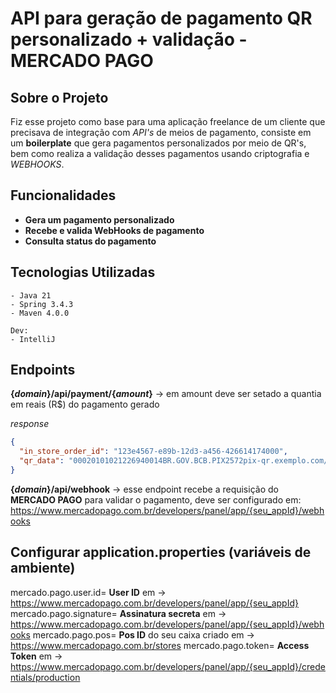 # API para geração de pagamento QR personalizado + validação - MERCADO PAGO

## Sobre o Projeto
Fiz esse projeto como base para uma aplicação freelance de um cliente que precisava de integração com *API's* de meios de pagamento,
consiste em um **boilerplate** que gera pagamentos personalizados por meio de QR's, bem como realiza a validação desses pagamentos usando criptografia e
*WEBHOOKS*.

## Funcionalidades
- **Gera um pagamento personalizado**
- **Recebe e valida WebHooks de pagamento**
- **Consulta status do pagamento**

## Tecnologias Utilizadas

```
- Java 21
- Spring 3.4.3
- Maven 4.0.0 

Dev:
- IntelliJ
```

## Endpoints

**{*domain*}/api/payment/{*amount*}** -> em amount deve ser setado a quantia em reais (R$) do pagamento gerado

*response*
```json
{
  "in_store_order_id": "123e4567-e89b-12d3-a456-426614174000",
  "qr_data": "00020101021226940014BR.GOV.BCB.PIX2572pix-qr.exemplo.com/instore/o/v2/123e4567-e89b-12d3-a456-4266141740005204000053039865802BR5912LojaExemplo6009RIO CLARO62070503***6304A1B2"
}
```

**{*domain*}/api/webhook** -> esse endpoint recebe a requisição do **MERCADO PAGO** para validar o pagamento, deve ser configurado em: https://www.mercadopago.com.br/developers/panel/app/{seu_appId}/webhooks

## Configurar application.properties (variáveis de ambiente)

mercado.pago.user.id= **User ID** em -> https://www.mercadopago.com.br/developers/panel/app/{seu_appId}
mercado.pago.signature= **Assinatura secreta** em -> https://www.mercadopago.com.br/developers/panel/app/{seu_appId}/webhooks
mercado.pago.pos= **Pos ID** do seu caixa criado em -> https://www.mercadopago.com.br/stores
mercado.pago.token= **Access Token** em -> https://www.mercadopago.com.br/developers/panel/app/{seu_appId}/credentials/production
